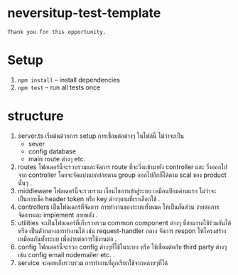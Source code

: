 # neversitup-test-template

    Thank you for this opportunity.

# Setup

1. `npm install` – install dependencies
2. `npm test` – run all tests once

# structure

1. server.ts
   เริ่มต้นด้วยการ setup การเชื่อมต่อต่างๆ ในไฟล์นี้ ไม่ว่าจะเป็น
   - sever
   - config database
   - main route ต่างๆ
     etc.
2. routes
   โฟลเดอร์นี้จะรวบรวมและจัดการ route ที่จะวิ่งเเข้ามายัง controller และ วิ่งออกไปจาก controller
   โดยจะจัดแบ่งแยกย่อยตาม group ออกไปอีกก็ได้ตาม scal ของ product นั้นๆ
   .
3. middleware
   โฟลเดอร์นี้จะรวบรวม เงื่อนไขการเข้าสู่ระบบ เหมือนป้อมด่านแรก ไม่ว่าจะเป็นการเช็ค header token หรือ key ต่างๆตามที่เราเลือกใช้
   .
4. controllers
   เป็นโฟลเดอร์ที่จัดการ การทำงานของระบบทั้งหมด ให้เป็นสัดส่วน ง่ายต่อการจัดการและ implement ภายหลัง
   .
5. utilities
   จะเป็นโฟลเดอร์ที่เก็บรวบรวม common component ต่างๆ ที่สามารถใช้ร่วมกันได้ หรือ เป็นตัวกลางการทำงานได้ เช่น
   request-handler กลาง จัดการ respon ให้โครงสร้างเหมือนกันทั้งระบบ เพื่อง่ายต่อการใช้งานต่อ
   .
6. config
   โฟลเดอร์นี้จะรวบ config ต่างๆที่ใช้ในระบบ หรือ ใช้เชื่อมต่อกับ third party ต่างๆเช่น
   config email nodemailer etc.
   .
7. service
   จะคอยเก็บรวบรวม การทำงานที่ถูกเรียกใช้จากหลายๆที่ได้
